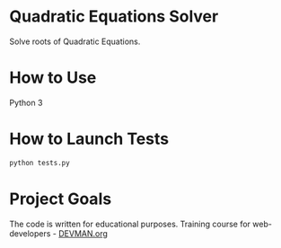 # Quadratic Equations Solver

Solve roots of Quadratic Equations.

# How to Use

Python 3

# How to Launch Tests

```bash
python tests.py
```

# Project Goals

The code is written for educational purposes. Training course for web-developers - [DEVMAN.org](https://devman.org)
